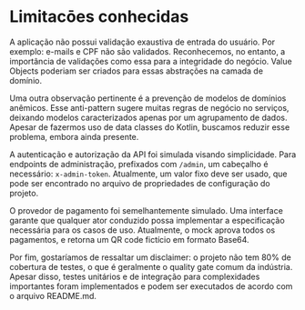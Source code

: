 # Limitacōes conhecidas

A aplicação não possui validação exaustiva de entrada do usuário. Por exemplo: e-mails e CPF não são validados. Reconhecemos, no entanto, a importância de validações como essa para a integridade do negócio. Value Objects poderiam ser criados para essas abstrações na camada de domínio.

Uma outra observação pertinente é a prevenção de modelos de domínios anêmicos. Esse anti-pattern sugere muitas regras de negócio no serviços, deixando modelos caracterizados apenas por um agrupamento de dados. Apesar de fazermos uso de data classes do Kotlin, buscamos reduzir esse problema, embora ainda presente.

A autenticação e autorização da API foi simulada visando simplicidade. Para endpoints de administração, prefixados com `/admin`, um cabeçalho é necessário: `x-admin-token`. Atualmente, um valor fixo deve ser usado, que pode ser encontrado no arquivo de propriedades de configuração do projeto.

O provedor de pagamento foi semelhantemente simulado. Uma interface garante que qualquer ator conduzido possa implementar a especificação necessária para os casos de uso. Atualmente, o mock aprova todos os pagamentos, e retorna um QR code fictício em formato Base64.

Por fim, gostaríamos de ressaltar um disclaimer: o projeto não tem 80% de cobertura de testes, o que é geralmente o quality gate comum da indústria. Apesar disso, testes unitários e de integração para complexidades importantes foram implementados e podem ser executados de acordo com o arquivo README.md.
